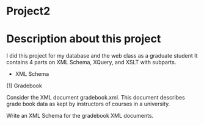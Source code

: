 # Project2 

# Description about this project 
I did this project for my database and the web class as a graduate student 
It contains 4 parts on XML Schema, XQuery, and XSLT with subparts.
* XML Schema

(1) Gradebook

Consider the XML document gradebook.xml. This document describes grade book data as kept by instructors of courses in a university.

Write an XML Schema for the gradebook XML documents.
